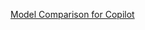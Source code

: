 [Model Comparison for Copilot](https://docs.github.com/en/copilot/using-github-copilot/ai-models/choosing-the-right-ai-model-for-your-task)
